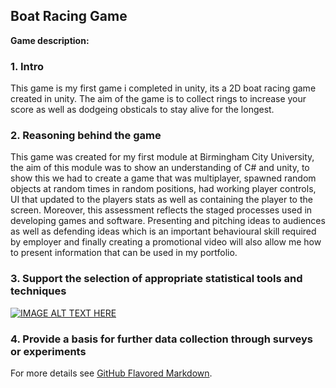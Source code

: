 ## Boat Racing Game 

**Game description:** 


### 1. Intro
This game is my first game i completed in unity, its a 2D boat racing game created in unity. The aim of the game is to collect rings to increase your score as well as dodgeing obsticals to stay alive for the longest.


### 2. Reasoning behind the game
This game was created for my first module at Birmingham City University, the aim of this module was to show an understanding of C# and unity, to show this we had to create a game that was multiplayer, spawned random objects at random times in random positions, had working player controls, UI that updated to the players stats as well as containing the player to the screen. Moreover, this assessment reflects the staged processes used in developing games and software. Presenting and pitching ideas to audiences as well as defending ideas which is an important behavioural skill required by employer and finally creating a promotional video will also allow me how to present information that can be used in my portfolio.  

### 3. Support the selection of appropriate statistical tools and techniques

[![IMAGE ALT TEXT HERE](https://img.youtube.com/vi/AWWKvWtbemk/0.jpg)](https://www.youtube.com/watch?v=watch%3Fv%3DAWW)

### 4. Provide a basis for further data collection through surveys or experiments

For more details see [GitHub Flavored Markdown](https://guides.github.com/features/mastering-markdown/).

